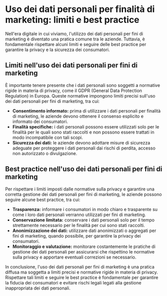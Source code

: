 # **Uso dei dati personali per finalità di marketing: limiti e best practice**

Nell'era digitale in cui viviamo, l'utilizzo dei dati personali per fini di marketing è diventato una pratica comune tra le aziende. Tuttavia, è fondamentale rispettare alcuni limiti e seguire delle best practice per garantire la privacy e la sicurezza dei consumatori.

## **Limiti nell'uso dei dati personali per fini di marketing**

È importante tenere presente che i dati personali sono soggetti a normative rigide in materia di privacy, come il GDPR (General Data Protection Regulation) in Europa. Queste normative impongono limiti precisi sull'uso dei dati personali per fini di marketing, tra cui:

- **Consentimento informato:** prima di utilizzare i dati personali per finalità di marketing, le aziende devono ottenere il consenso esplicito e informato dei consumatori.
- **Finalità specifiche:** i dati personali possono essere utilizzati solo per le finalità per le quali sono stati raccolti e non possono essere trattati in modo incompatibile con tali scopi.
- **Sicurezza dei dati:** le aziende devono adottare misure di sicurezza adeguate per proteggere i dati personali dai rischi di perdita, accesso non autorizzato o divulgazione.

## **Best practice nell'uso dei dati personali per fini di marketing**

Per rispettare i limiti imposti dalle normative sulla privacy e garantire una corretta gestione dei dati personali per fini di marketing, le aziende possono seguire alcune best practice, tra cui:

- **Trasparenza:** informare i consumatori in modo chiaro e trasparente su come i loro dati personali verranno utilizzati per fini di marketing.
- **Conservazione limitata:** conservare i dati personali solo per il tempo strettamente necessario per le finalità per cui sono stati raccolti.
- **Anonimizzazione dei dati:** utilizzare dati anonimizzati o aggregati per fini di marketing, quando possibile, per garantire la privacy dei consumatori.
- **Monitoraggio e valutazione:** monitorare costantemente le pratiche di gestione dei dati personali per assicurarsi che rispettino le normative sulla privacy e apportare eventuali correzioni se necessario.

In conclusione, l'uso dei dati personali per fini di marketing è una pratica diffusa ma soggetta a limiti precisi e normative rigide in materia di privacy. Rispettare tali limiti e seguire le best practice è fondamentale per garantire la fiducia dei consumatori e evitare rischi legali legati alla gestione inappropriata dei dati personali.